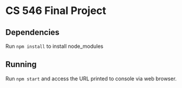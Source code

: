 # CS 546 Final Project

## Dependencies

Run `npm install` to install node_modules

## Running

Run `npm start` and access the URL printed to console via web browser.